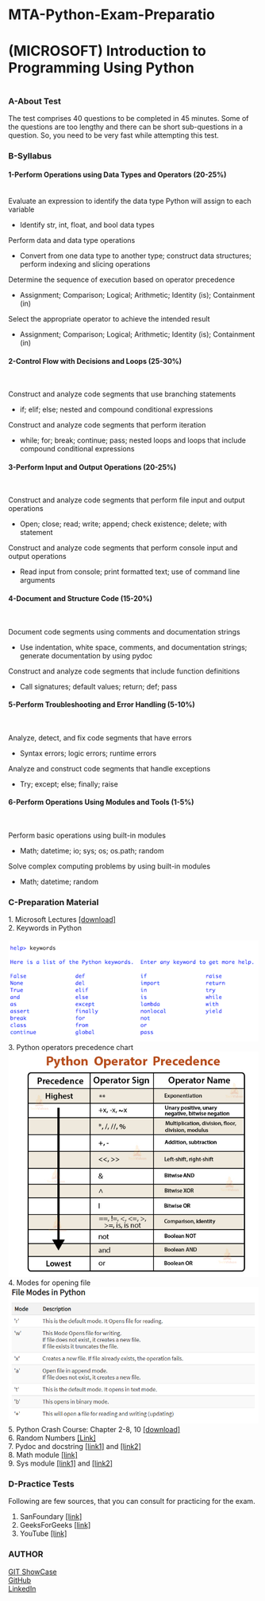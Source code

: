 # MTA-Python-Exam-Preparatio
<h1> (MICROSOFT) Introduction to Programming Using Python<h1>

<h3>A-About Test</h3>
The test comprises 40 questions to be completed in 45 minutes. Some of the questions are too lengthy and there can be short sub-questions in a question. So, you need to be very fast while attempting this test.

<h3>B-Syllabus</h3>
<h4>1-Perform Operations using Data Types and Operators (20-25%)</h4><br>
Evaluate an expression to identify the data type Python will assign to each variable
<ul>
  <li>Identify str, int, float, and bool data types</li>
</ul>

Perform data and data type operations<br>
 <ul>
  <li>Convert from one data type to another type; construct data structures; perform indexing and slicing operations</li>
</ul>

Determine the sequence of execution based on operator precedence<br>
<ul>
  <li>Assignment; Comparison; Logical; Arithmetic; Identity (is); Containment (in)</li>
</ul>

Select the appropriate operator to achieve the intended result<br>
<ul>
  <li>Assignment; Comparison; Logical; Arithmetic; Identity (is); Containment (in)</li>
</ul>

<h4>2-Control Flow with Decisions and Loops (25-30%)</h4><br>

Construct and analyze code segments that use branching statements<br>
<ul>
  <li>if; elif; else; nested and compound conditional expressions</li>
</ul>

Construct and analyze code segments that perform iteration<br>
<ul>
  <li>while; for; break; continue; pass; nested loops and loops that include compound conditional expressions</li>
</ul>

<h4>3-Perform Input and Output Operations (20-25%)</h4><br>

Construct and analyze code segments that perform file input and output operations<br>
<ul>
  <li>Open; close; read; write; append; check existence; delete; with statement</li>
</ul>

Construct and analyze code segments that perform console input and output operations<br>
<ul>
  <li>Read input from console; print formatted text; use of command line arguments</li>
</ul>

<h4>4-Document and Structure Code (15-20%)</h4><br>

Document code segments using comments and documentation strings<br>
<ul>
  <li>Use indentation, white space, comments, and documentation strings; generate documentation by using pydoc</li>
</ul>

Construct and analyze code segments that include function definitions<br>
<ul>
  <li>Call signatures; default values; return; def; pass</li>
</ul>

<h4>5-Perform Troubleshooting and Error Handling (5-10%)</h4><br>

Analyze, detect, and fix code segments that have errors<br>
<ul> 
  <li>Syntax errors; logic errors; runtime errors</li>
</ul>

Analyze and construct code segments that handle exceptions<br>
<ul>
  <li>Try; except; else; finally; raise</li>
</ul>

<h4>6-Perform Operations Using Modules and Tools (1-5%)</h4><br>

Perform basic operations using built-in modules<br>
<ul>
  <li>Math; datetime; io; sys; os; os.path; random</li>
</ul>

Solve complex computing problems by using built-in modules<br>
<ul>
  <li>Math; datetime; random</li>
</ul>

<h3>C-Preparation Material</h3>
1. Microsoft Lectures <a href = "https://sites.google.com/a/nu.edu.pk/noman-islam/exam-98-381-introduction-to-programming-using-python/98-381%20exam%20%28Microsoft%20Presentations%29.zip?attredirects=0&d=1">[download]</a><br>
2. Keywords in Python<br><br>
<img src = "/Images/python-keywords.png">
3. Python operators precedence chart<br>
<img src = "/Images/python-operator-precedence.jpg">
4. Modes for opening file<br>
<img src ="/Images/file modes.png" >
5. Python Crash Course: Chapter 2-8, 10 <a href = "https://docs.google.com/a/nu.edu.pk/viewer?a=v&pid=sites&srcid=bnUuZWR1LnBrfG5vbWFuLWlzbGFtfGd4OjRkOGM4ODY3ZmQzODY3NDM">[download]</a><br>
6. Random Numbers <a href = "https://pythonspot.com/random-numbers/?fbclid=IwAR13LxE7PauSDeeBXZ3ghrBZJfPMrRYpdMCnK-10BWpOsrpku3kL_xVXNbk">[Link]</a><br>
7. Pydoc and docstring <a href = "https://www.datacamp.com/community/tutorials/docstrings-python?fbclid=IwAR0gkPPx6rphejsSmWB7-zSgj_d908aWY7dCEkjJ-Ya6nMgYgn9vXuFfHhY">[link1]</a> and <a href = "https://www.youtube.com/watch?v=T_uxaPV6YLA">[link2]</a><br>
8. Math module <a href = "https://docs.python.org/3/library/math.html?fbclid=IwAR0_vZCaKJiMA7mOuVPDOIb2JJ96y2BNOg4pgxsyVxrBD5GKf2LfCqNsyyc">[link]</a><br>
9. Sys module <a href = "https://python101.pythonlibrary.org/chapter20_sys.html?fbclid=IwAR1jXJpwcCc6WTkuplYc5v2eT_pvngXpqzy3bctcyJtkRJwT9vGJXCwhkGQ">[link1]</a> and <a href = "https://www.python-course.eu/sys_module.php?fbclid=IwAR2FoRg7nOwn_BRg3HWu-wrTw2v4njijW6r321EV73MGcr5abQlh0fy30Qg">[link2]</a><br>

<h3>D-Practice Tests</h3>
Following are few sources, that you can consult for practicing for the exam.<br>

1. SanFoundary <a href = "https://www.sanfoundry.com/1000-python-questions-answers/">[link]</a>
2. GeeksForGeeks <a href = "https://www.geeksforgeeks.org/python-multiple-choice-questions/">[link]</a>
3. YouTube <a href = "https://www.youtube.com/watch?v=ZscaJ1G_s4A">[link]</a>

<h3>AUTHOR</h3>
  <a href = "https://www.gitshowcase.com/bigg000"> GIT ShowCase </a><br>
  <a href = "https://github.com/bigg000">GitHub</a><br>
  <a href = "https://www.linkedin.com/in/muhammad-danial-siddiqui-475672157/">LinkedIn</a>
